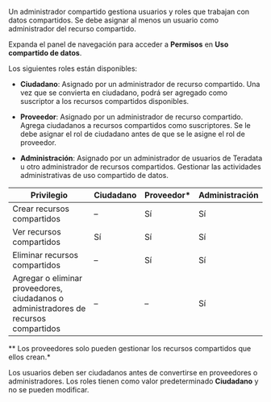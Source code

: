 Un administrador compartido gestiona usuarios y roles que trabajan con datos compartidos. Se debe asignar al menos un usuario como administrador del recurso compartido.

Expanda el panel de navegación para acceder a **Permisos** en **Uso compartido de datos**.

Los siguientes roles están disponibles:

-   **Ciudadano**: Asignado por un administrador de recurso compartido. Una vez que se convierta en ciudadano, podrá ser agregado como suscriptor a los recursos compartidos disponibles.

-   **Proveedor**: Asignado por un administrador de recurso compartido. Agrega ciudadanos a recursos compartidos como suscriptores. Se le debe asignar el rol de ciudadano antes de que se le asigne el rol de proveedor.

-   **Administración**: Asignado por un administrador de usuarios de Teradata u otro administrador de recursos compartidos. Gestionar las actividades administrativas de uso compartido de datos.

| Privilegio                                                                           | Ciudadano | Proveedor\* | Administración |
|--------------------------------------------------------------------------------------|-----------|-------------|----------------|
| Crear recursos compartidos                                                           | –         | Sí          | Sí             |
| Ver recursos compartidos                                                             | Sí        | Sí          | Sí             |
| Eliminar recursos compartidos                                                        | –         | Sí          | Sí             |
| Agregar o eliminar proveedores, ciudadanos o administradores de recursos compartidos | –         | –           | Sí             |

\*\* Los proveedores solo pueden gestionar los recursos compartidos que ellos crean.\*

Los usuarios deben ser ciudadanos antes de convertirse en proveedores o administradores. Los roles tienen como valor predeterminado **Ciudadano** y no se pueden modificar.
